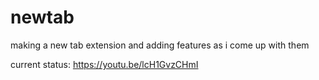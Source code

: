 # newtab

making a new tab extension and adding features as i come up with them

current status:
https://youtu.be/lcH1GvzCHmI

